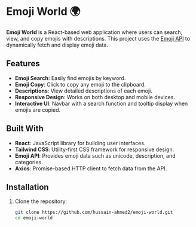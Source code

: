 # Emoji World 🌍

**Emoji World** is a React-based web application where users can search, view, and copy emojis with descriptions. This project uses the [Emoji API](https://emoji-api.com/) to dynamically fetch and display emoji data.

## Features

- **Emoji Search**: Easily find emojis by keyword.
- **Emoji Copy**: Click to copy any emoji to the clipboard.
- **Descriptions**: View detailed descriptions of each emoji.
- **Responsive Design**: Works on both desktop and mobile devices.
- **Interactive UI**: Navbar with a search function and tooltip display when emojis are copied.

## Built With

- **React**: JavaScript library for building user interfaces.
- **Tailwind CSS**: Utility-first CSS framework for responsive design.
- **Emoji API**: Provides emoji data such as unicode, description, and categories.
- **Axios**: Promise-based HTTP client to fetch data from the API.

## Installation

1. Clone the repository:

   ```bash
   git clone https://github.com/hussain-ahmed2/emoji-world.git
   cd emoji-world
